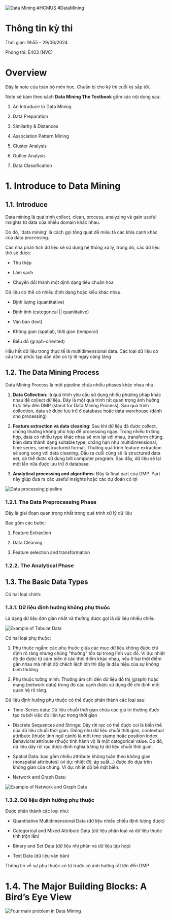 
![Data Mining](DataMiningFiglet.png)
#HCMUS #DataMining
# Thông tin kỳ thi

Thời gian: 9h55 - 29/06/2024

Phòng thi: E403 (NVC)

  

# Overview

Đây là note của toàn bộ môn học. Chuẩn bị cho kỳ thi cuối kỳ sắp tới.

Note sẽ bám theo sách **Data Mining The Textbook** gồm các nội dung sau:

1. An Introduce to Data Mining

2. Data Preparation

3. Similarity & Distances

4. Association Pattern Mining

5. Cluster Analysis

6. Outlier Analysis

7. Data Classification

  

# 1. Introduce to Data Mining

## 1.1. Introduce

Data mining là quá trình collect, clean, process, analyzing và gain useful insights từ data của nhiều domain khác nhau.

Do đó, 'data mining' là cách gọi tổng quát để miêu tả các khía cạnh khác của data processing.

  

Các nhà phân tích dữ liệu sẽ sử dụng hệ thống xử lý, trong đó, các dữ liệu thô sẽ được:

- Thu thập

- Làm sạch

- Chuyển đổi thành một định dạng tiêu chuẩn hóa

  

Dữ liệu có thể có nhiều định dạng hoặc kiểu khác nhau.

- Định lượng (quantitative)

- Định tính (categorical || quanlitative)

- Văn bản (text)

- Không gian (spatial), thời gian (temporal)

- Biểu đồ (graph-oriented)

Hầu hết dữ liệu trong thực tế là multidimensional data. Các loại dữ liệu có cấu trúc phức tạp dần dần có tỷ lệ ngày càng tăng

  

## 1.2. The Data Mining Process

Data Mining Process là một pipeline chứa nhiều phases khác nhau như:

1. **Data Collection**: là quá trình yêu cầu sử dụng nhiều phương pháp khác nhau để collect dữ liệu. Đây là một quá trình rất quan trọng ảnh hưởng trực tiếp đến DMP (stand for Data Mining Process). Sau quá trình collection, data sẽ được lưu trữ ở database hoặc data warehouse (dành cho processing)

2. **Feature extraction và data cleaning**: Sau khi dữ liệu đã được collect, chúng thường không phù hợp để processing ngay. Trong nhiều trường hợp, data có nhiều type khác nhau sẽ mix lại với nhau, transform chúng, biến data thành dạng suitable type, chẳng hạn như multidimensional, time series, semistructured format. Thường quá trình feature extraction sẽ song song với data cleaning. Đầu ra cuối cùng sẽ là structured data set, có thể được sử dụng bởi computer program. Sau đấy, dữ liệu sẽ lại một lần nữa được lưu trữ ở database.

3. **Analytical processing and algorithms**: Đây là final part của DMP. Part này giúp đưa ra các useful insights hoặc các dự đoán có lợi

  

![Data processing pipeline](data_processing_pipeline.jpg)

  

### 1.2.1. The Data Preprocessing Phase

Đây là giai đoạn quan trọng nhất trong quá trình xử lý dữ liệu

Bao gồm các bước:

1. Feature Extraction

2. Data Cleaning

3. Feature selection and transformation

### 1.2.2. The Analytical Phase

  

## 1.3. The Basic Data Types

Có hai loại chính:

### 1.3.1. Dữ liệu định hướng không phụ thuộc

Là dạng dữ liệu đơn giản nhất và thường được gọi là dữ liệu nhiều chiều

![Example of Tabular Data](example_tabular_data.jpg)

  

Có hai loại phụ thuộc:

1. Phụ thuộc ngầm: các phụ thuộc giữa các mục dữ liệu không được chỉ định rõ ràng nhưng chúng "thường" tồn tại trong lĩnh vực đó. Ví dụ: nhiệt độ đo được từ cảm biến ở các thời điểm khác nhau, nếu ở hai thời điểm gần nhau mà nhiệt độ chêch lệch lớn thì đấy là dấu hiệu của sự không bình thường.

2. Phụ thuộc tường minh: Thường ám chỉ đến dữ liệu đồ thị (graph) hoặc mạng (network data) trong đó các cạnh được sử dụng để chỉ định mối quan hệ rõ ràng.

  

Dữ liệu định hướng phụ thuộc có thể được phân thành các loại sau:

- Time-Series data: Dữ liệu chuỗi thời gian chứa các giá trị thường được tạo ra bởi việc đo liên tục trong thời gian

- Discrete Sequences and Strings: Dãy rời rạc có thể được coi là biến thể của dữ liệu chuỗi thời gian. Giống như dữ liệu chuỗi thời gian, contextual attribute (thuộc tính ngữ cảnh) là một time stamp hoặc position index. Behavioral attribute (thuộc tính hành vi) là một catogorical value. Do đó, dữ liệu dãy rời rạc được định nghĩa tương tự dữ liệu chuỗi thời gian.

- Spatial Data: bao gồm nhiều attribute không tuân theo không gian (nonspatial attributes) (ví dụ: nhiệt độ, áp suất...) được đo dựa trên không gian của chúng. Ví dụ: nhiệt độ bề mặt biển.

- Network and Graph Data:

![Example of Network and Graph Data](example_network_data.jpg)

  

### 1.3.2. Dữ liệu định hướng phụ thuộc

Được phân thành các loại như:

- Quantitative Multidimensional Data (dữ liệu nhiều chiều định lượng được)

- Categorical and Mixed Attribute Data (dữ liệu phân loại và dữ liệu thuộc tính trộn lẫn)

- Binary and Set Data (dữ liệu nhị phân và dữ liệu tập hợp)

- Text Data (dữ liệu văn bản)

Thông tin về sự phụ thuộc có từ trước có ảnh hướng rất lớn đến DMP

  

# 1.4. The Major Building Blocks: A Bird’s Eye View

![Four main problem in Data Mining](four_main_problem_in_DM.jpg)